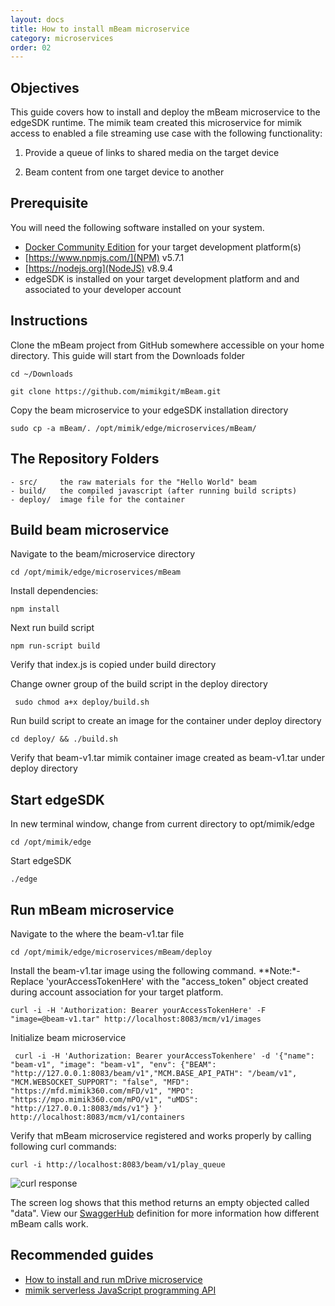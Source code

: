 ```yaml
---
layout: docs
title: How to install mBeam microservice
category: microservices
order: 02
---
```


## Objectives

This guide covers how to install and deploy the mBeam microservice to the edgeSDK runtime. The mimik team created this microservice for mimik access to enabled a file streaming use case with the following functionality:

1. Provide a queue of links to shared media on the target device

2. Beam content from one target device to another

## Prerequisite

You will need the following software installed on your system.

- [Docker Community Edition](https://www.docker.com/community-edition#/download) for your target development platform(s)
- [https://www.npmjs.com/](NPM) v5.7.1
- [https://nodejs.org](NodeJS) v8.9.4
- edgeSDK is installed on your target development platform and and associated to your developer account

## Instructions

Clone the mBeam project from GitHub somewhere accessible on your home directory. This guide will start from the Downloads folder

```cd ~/Downloads```

```git clone https://github.com/mimikgit/mBeam.git```

Copy the beam microservice to your edgeSDK installation directory

```sudo cp -a mBeam/. /opt/mimik/edge/microservices/mBeam/```

## The Repository Folders

    - src/     the raw materials for the "Hello World" beam
    - build/   the compiled javascript (after running build scripts)
    - deploy/  image file for the container

## Build beam microservice

Navigate to  the beam/microservice directory

```cd /opt/mimik/edge/microservices/mBeam```

Install dependencies:

```npm install```

Next run build script

```npm run-script build```

Verify that index.js is copied under build directory

Change owner group of the build script in the deploy directory

``` sudo chmod a+x deploy/build.sh```

<!-- would it be necessary or nice to have command capture out put of e.g: ls -la | grep ... -->

Run build script to create an image for the container under deploy directory

```cd deploy/ && ./build.sh```

Verify that beam-v1.tar mimik container image created as beam-v1.tar under deploy directory

<!-- would it be necessary or nice to have command capture out put of e.g: ls -la | grep ... -->

## Start edgeSDK

In new terminal window, change from current directory to opt/mimik/edge

```cd /opt/mimik/edge```

Start edgeSDK

```./edge```

## Run mBeam microservice

Navigate to the where the beam-v1.tar file

```cd /opt/mimik/edge/microservices/mBeam/deploy```

Install the beam-v1.tar image using the following command. **Note:*-Replace 'yourAccessTokenHere' with the "access_token" object created during account association for your target platform.


```curl -i -H 'Authorization: Bearer yourAccessTokenHere' -F  "image=@beam-v1.tar" http://localhost:8083/mcm/v1/images```

Initialize beam microservice

``` curl -i -H 'Authorization: Bearer yourAccessTokenhere' -d '{"name": "beam-v1", "image": "beam-v1", "env": {"BEAM": "http://127.0.0.1:8083/beam/v1","MCM.BASE_API_PATH": "/beam/v1", "MCM.WEBSOCKET_SUPPORT": "false", "MFD": "https://mfd.mimik360.com/mFD/v1", "MPO": "https://mpo.mimik360.com/mPO/v1", "uMDS": "http://127.0.0.1:8083/mds/v1"} }' http://localhost:8083/mcm/v1/containers``` 

Verify that mBeam microservice registered and works properly by calling following curl commands:

```curl -i http://localhost:8083/beam/v1/play_queue```

![curl response](/assets/images/documentation/mBeam_response_play_queue.png)

The screen log shows that this method returns an empty objected called "data". View our [SwaggerHub](https://app.swaggerhub.com/apis/mimik/mBeam) definition for more information how different mBeam calls work.

## Recommended guides

- [How to install and run mDrive microservice](/docs/1.1.0/microservices/how-to-deploy-mdrive-microservice.html)
- [mimik serverless JavaScript programming API](/docs/1.1.0/resources/how-to-use-mimik-serverless-javascript-programming-api.html)